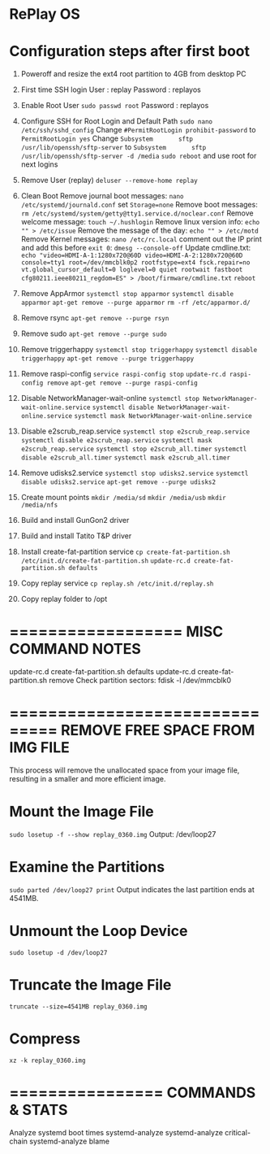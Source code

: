 RePlay OS
=========

# Configuration steps after first boot

1. Poweroff and resize the ext4 root partition to 4GB from desktop PC

2. First time SSH login
    User     : replay
    Password : replayos

3. Enable Root User
`sudo passwd root`
Password : replayos

4. Configure SSH for Root Login and Default Path
`sudo nano /etc/ssh/sshd_config`
Change `#PermitRootLogin prohibit-password` to `PermitRootLogin yes`
Change `Subsystem       sftp    /usr/lib/openssh/sftp-server` to `Subsystem       sftp    /usr/lib/openssh/sftp-server -d /media`
`sudo reboot` and use root for next logins

5. Remove User (replay)
`deluser --remove-home replay`

6. Clean Boot
Remove journal boot messages: `nano /etc/systemd/journald.conf` set `Storage=none`
Remove boot messages: `rm /etc/systemd/system/getty@tty1.service.d/noclear.conf`
Remove welcome message: `touch ~/.hushlogin`
Remove linux version info: `echo "" > /etc/issue`
Remove the message of the day: `echo "" > /etc/motd`
Remove Kernel messages: `nano /etc/rc.local` comment out the IP print and add this before `exit 0`: `dmesg --console-off`
Update cmdline.txt: `echo "video=HDMI-A-1:1280x720@60D video=HDMI-A-2:1280x720@60D console=tty1 root=/dev/mmcblk0p2 rootfstype=ext4 fsck.repair=no vt.global_cursor_default=0 loglevel=0 quiet rootwait fastboot cfg80211.ieee80211_regdom=ES" > /boot/firmware/cmdline.txt`
`reboot`

7. Remove AppArmor
`systemctl stop apparmor`
`systemctl disable apparmor`
`apt-get remove --purge apparmor`
`rm -rf /etc/apparmor.d/`

8. Remove rsync
`apt-get remove --purge rsyn`

9. Remove sudo
`apt-get remove --purge sudo`

10. Remove triggerhappy
`systemctl stop triggerhappy`
`systemctl disable triggerhappy`
`apt-get remove --purge triggerhappy`

11. Remove raspi-config
`service raspi-config stop`
`update-rc.d raspi-config remove`
`apt-get remove --purge raspi-config`

12. Disable NetworkManager-wait-online
`systemctl stop NetworkManager-wait-online.service`
`systemctl disable NetworkManager-wait-online.service`
`systemctl mask NetworkManager-wait-online.service`

13. Disable e2scrub_reap.service
`systemctl stop e2scrub_reap.service`
`systemctl disable e2scrub_reap.service`
`systemctl mask e2scrub_reap.service`
`systemctl stop e2scrub_all.timer`
`systemctl disable e2scrub_all.timer`
`systemctl mask e2scrub_all.timer`

14. Remove udisks2.service
`systemctl stop udisks2.service`
`systemctl disable udisks2.service`
`apt-get remove --purge udisks2`

15. Create mount points
`mkdir /media/sd`
`mkdir /media/usb`
`mkdir /media/nfs`

16. Build and install GunGon2 driver
17. Build and install Tatito T&P driver

18. Install create-fat-partition service
`cp create-fat-partition.sh /etc/init.d/create-fat-partition.sh`
`update-rc.d create-fat-partition.sh defaults`

19. Copy replay service
`cp replay.sh /etc/init.d/replay.sh`

20. Copy replay folder to /opt

==================
MISC COMMAND NOTES
==================

update-rc.d create-fat-partition.sh defaults
update-rc.d create-fat-partition.sh remove
Check partition sectors: fdisk -l /dev/mmcblk0

===============================
REMOVE FREE SPACE FROM IMG FILE
===============================

This process will remove the unallocated space from your image file, resulting in a smaller and more efficient image.

# Mount the Image File
`sudo losetup -f --show replay_0360.img`
Output: /dev/loop27

# Examine the Partitions
`sudo parted /dev/loop27 print`
Output indicates the last partition ends at 4541MB.

# Unmount the Loop Device
`sudo losetup -d /dev/loop27`

# Truncate the Image File
`truncate --size=4541MB replay_0360.img`

# Compress
`xz -k replay_0360.img`

================
COMMANDS & STATS
================

Analyze systemd boot times
    systemd-analyze
    systemd-analyze critical-chain
    systemd-analyze blame

    
